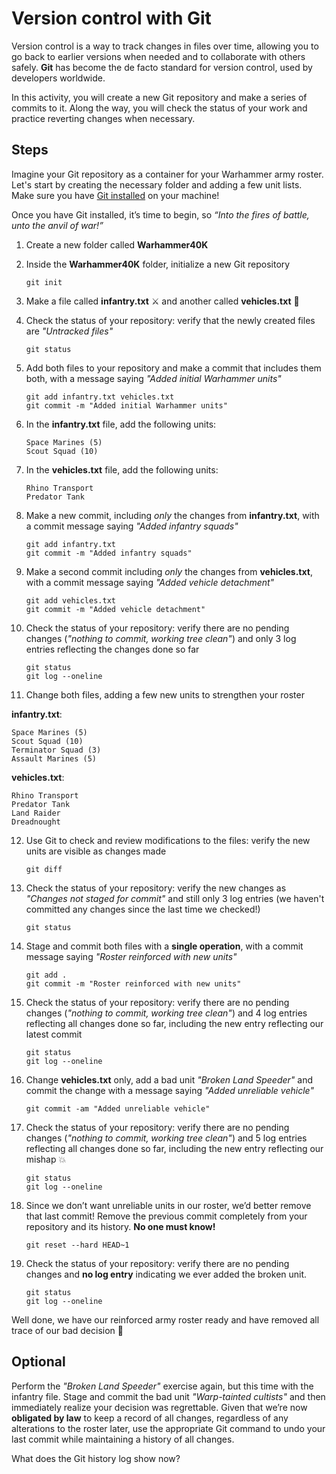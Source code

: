 # Version control with Git

Version control is a way to track changes in files over time, allowing you to go back to earlier versions when needed and to collaborate with others safely. **Git** has become the de facto standard for version control, used by developers worldwide.

In this activity, you will create a new Git repository and make a series of commits to it. Along the way, you will check the status of your work and practice reverting changes when necessary.

## Steps

Imagine your Git repository as a container for your Warhammer army roster. Let's start by creating the necessary folder and adding a few unit lists. Make sure you have [Git installed](https://git-scm.com/book/en/v2/Getting-Started-Installing-Git) on your machine!

Once you have Git installed, it’s time to begin, so *“Into the fires of battle, unto the anvil of war!”*

1. Create a new folder called **Warhammer40K**

2. Inside the **Warhammer40K** folder, initialize a new Git repository
    ```
    git init
    ```

3. Make a file called **infantry.txt** ⚔️ and another called **vehicles.txt** 🚙

4. Check the status of your repository: verify that the newly created files are *"Untracked files"*
    ```
    git status
    ```

5. Add both files to your repository and make a commit that includes them both, with a message saying *"Added initial Warhammer units"*
    ```
    git add infantry.txt vehicles.txt
    git commit -m "Added initial Warhammer units"
    ```

6. In the **infantry.txt** file, add the following units:
    ```
    Space Marines (5)
    Scout Squad (10)
    ```

7. In the **vehicles.txt** file, add the following units:
    ```
    Rhino Transport
    Predator Tank
    ```

8. Make a new commit, including *only* the changes from **infantry.txt**, with a commit message saying *"Added infantry squads"*
    ```
    git add infantry.txt
    git commit -m "Added infantry squads"
    ```

9. Make a second commit including *only* the changes from **vehicles.txt**, with a commit message saying *"Added vehicle detachment"*
    ```
    git add vehicles.txt
    git commit -m "Added vehicle detachment"
    ```

10. Check the status of your repository: verify there are no pending changes (*"nothing to commit, working tree clean"*) and only 3 log entries reflecting the changes done so far
    ```
    git status
    git log --oneline
    ```

11. Change both files, adding a few new units to strengthen your roster

**infantry.txt**:
    
    Space Marines (5)
    Scout Squad (10)
    Terminator Squad (3)
    Assault Marines (5)

**vehicles.txt**:

    Rhino Transport
    Predator Tank
    Land Raider
    Dreadnought

12. Use Git to check and review modifications to the files: verify the new units are visible as changes made
    ```
    git diff
    ```

13. Check the status of your repository: verify the new changes as *"Changes not staged for commit"* and still only 3 log entries (we haven't committed any changes since the last time we checked!)
    ```
    git status
    ```

14. Stage and commit both files with a **single operation**, with a commit message saying *"Roster reinforced with new units"*
    ```
    git add .
    git commit -m "Roster reinforced with new units"
    ```

15. Check the status of your repository: verify there are no pending changes (*"nothing to commit, working tree clean"*) and 4 log entries reflecting all changes done so far, including the new entry reflecting our latest commit
    ```
    git status
    git log --oneline
    ```

16. Change **vehicles.txt** only, add a bad unit *"Broken Land Speeder"* and commit the change with a message saying *"Added unreliable vehicle"*
    ```
    git commit -am "Added unreliable vehicle"
    ```

17. Check the status of your repository: verify there are no pending changes (*"nothing to commit, working tree clean"*) and 5 log entries reflecting all changes done so far, including the new entry reflecting our mishap 💥
    ```
    git status
    git log --oneline
    ```

18. Since we don’t want unreliable units in our roster, we’d better remove that last commit! Remove the previous commit completely from your repository and its history. **No one must know!**
    ```
    git reset --hard HEAD~1
    ```

19. Check the status of your repository: verify there are no pending changes and **no log entry** indicating we ever added the broken unit.
    ```
    git status
    git log --oneline
    ```

Well done, we have our reinforced army roster ready and have removed all trace of our bad decision 🥳

## Optional

Perform the *"Broken Land Speeder"* exercise again, but this time with the infantry file. Stage and commit the bad unit *"Warp-tainted cultists"* and then immediately realize your decision was regrettable. Given that we’re now **obligated by law** to keep a record of all changes, regardless of any alterations to the roster later, use the appropriate Git command to undo your last commit while maintaining a history of all changes.

What does the Git history log show now?
